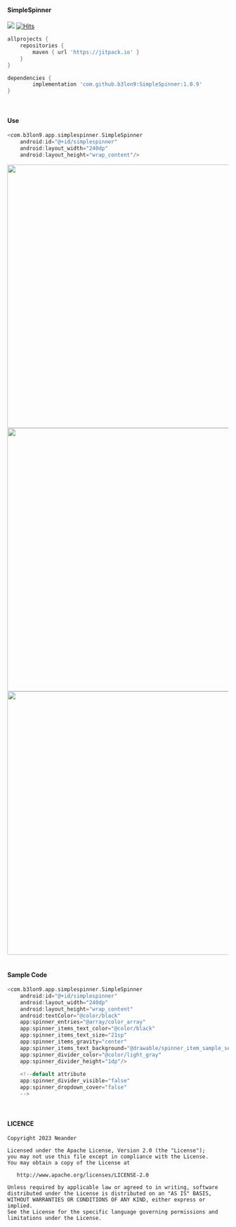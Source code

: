 #### SimpleSpinner

[![](https://jitpack.io/v/b3lon9/SimpleSpinner.svg)](https://jitpack.io/#b3lon9/SimpleSpinner)
[![Hits](https://hits.seeyoufarm.com/api/count/incr/badge.svg?url=https%3A%2F%2Fgithub.com%2Fb3lon9%2FSimpleSpinner&count_bg=%23C23B3B&title_bg=%23555555&icon=&icon_color=%23E7E7E7&title=hits&edge_flat=false)](https://hits.seeyoufarm.com)

```gradle
allprojects {
    repositories {
        maven { url 'https://jitpack.io' }
    }
}
```

```gradle
dependencies {
        implementation 'com.github.b3lon9:SimpleSpinner:1.0.9'
}
```
<br />

#### Use

```gradle
<com.b3lon9.app.simplespinner.SimpleSpinner
    android:id="@+id/simplespinner"
    android:layout_width="240dp"
    android:layout_height="wrap_content"/>
```

<div style="align:center">
<img src="https://user-images.githubusercontent.com/119420119/229076543-b478f73a-6606-4e2f-9feb-b5be54e290af.png" align="center" height="600">
<img src="https://user-images.githubusercontent.com/119420119/229076575-e538a0fb-c7e1-4295-a007-2d8526e44744.png" align="center" height="600">
<img src="https://user-images.githubusercontent.com/119420119/229088165-f9bcc9fd-8648-418f-b814-8dbcb20254a8.png" align="center" height="600">
</div>

<br />

#### Sample Code

```gradle
<com.b3lon9.app.simplespinner.SimpleSpinner
    android:id="@+id/simplespinner"
    android:layout_width="240dp"
    android:layout_height="wrap_content"
    android:textColor="@color/black"
    app:spinner_entries="@array/color_array"
    app:spinner_items_text_color="@color/black"
    app:spinner_items_text_size="21sp"
    app:spinner_items_gravity="center"
    app:spinner_items_text_background="@drawable/spinner_item_sample_selector"
    app:spinner_divider_color="@color/light_gray"
    app:spinner_divider_height="1dp"/>
    
    <!--default attribute
    app:spinner_divider_visible="false"
    app:spinner_dropdown_cover="false"
    -->
```

<br />

#### LICENCE

```agsl
Copyright 2023 Neander

Licensed under the Apache License, Version 2.0 (the "License");
you may not use this file except in compliance with the License.
You may obtain a copy of the License at

   http://www.apache.org/licenses/LICENSE-2.0

Unless required by applicable law or agreed to in writing, software
distributed under the License is distributed on an "AS IS" BASIS,
WITHOUT WARRANTIES OR CONDITIONS OF ANY KIND, either express or implied.
See the License for the specific language governing permissions and
limitations under the License.
```
